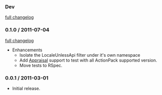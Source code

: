 ### Dev

[full changelog](https://github.com/ZenCocoon/routing_filter_locale_unless_api/compare/v0.1.0...master)

### 0.1.0 / 2011-07-04

[full changelog](https://github.com/ZenCocoon/routing_filter_locale_unless_api/compare/v0.0.1...v0.1.0)

* Enhancements
  * Isolate the LocaleUnlessApi filter under it's own namespace
  * Add [Appraisal](https://github.com/thoughtbot/appraisal) support to test with all ActionPack supported version.
  * Move tests to RSpec.

### 0.0.1 / 2011-03-01

* Initial release.